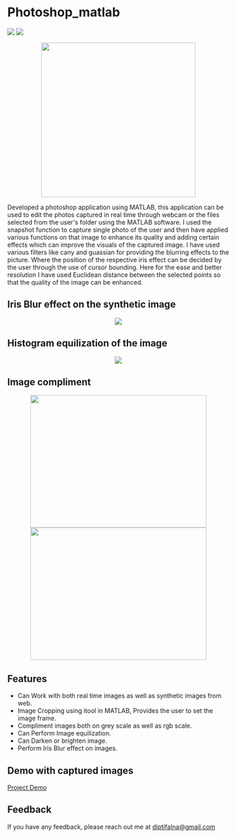 # Photoshop_matlab

<img src="https://img.shields.io/badge/Build-Machine Learning-green">   <img src="https://img.shields.io/badge/Build-MATLAB-358597">

<p align="center">
  <img src="https://i.stack.imgur.com/kBlVf.gif" width="350" height="350"/>
</p>

Developed a photoshop application using MATLAB, this application can be used to edit the photos captured in real time through webcam or the files selected from the user's folder using the MATLAB software. I used the snapshot function to capture single photo of the user and then have applied various functions on that image to enhance its quality and adding certain effects which can improve the visuals of the captured image. I have used various filters like cany and guassian for providing the blurring effects to the picture. Where the position of the respective iris effect can be decided by the user through the use of cursor bounding. Here for the ease and better resolution I have used Euclidean distance between the selected points so that the quality of the image can be enhanced.

## Iris Blur effect on the synthetic image
<p align="center">
<img src="https://helpx.adobe.com/content/dam/help/en/photoshop/how-to/blur-background-for-focal-point/jcr%3Acontent/main-pars/image_0/selective-focus-blur_step-7.jpg" />
</p>

## Histogram equilization of the image
<p align="center">
<img src = "https://user-images.githubusercontent.com/75442473/182147597-b93275f3-2fe5-4a44-9260-2097421520d0.png"/>
</p>

## Image compliment 
<p align="center">
<img src="https://user-images.githubusercontent.com/75442473/182149196-d914f8bc-9eb8-466d-954e-3d0af79b15a7.png" width="400" height="300" />  <img src="https://user-images.githubusercontent.com/75442473/182148826-cf04dd46-c561-481f-9d7c-90fe61f6034f.png" width="400" height="300" />  

</p>


## Features
- Can Work with both real time images as well as synthetic images from web.
- Image Cropping using itool in MATLAB, Provides the user to set the image frame.
- Compliment images both on grey scale as well as rgb scale.
- Can Perform Image equilization.
- Can Darken or brighten image.
- Perform Iris Blur effect on images. 

## Demo with captured images
[Project Demo](https://drive.google.com/file/d/1ZmjkmpMn148dbnIccm58Gn6b4m7ABaTl/view?usp=sharing)


## Feedback
If you have any feedback, please reach out me at diptifalna@gmail.com

